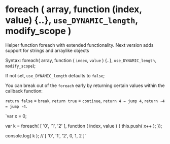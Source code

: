 # foreach ( array, function (index, value) {..}, `use_DYNAMIC_length`, modify_scope )
Helper function foreach with extended functionality.
Next version adds support for strings and arraylike objects

Syntax: foreach( array, function ( `index`, `value` ) {..}, `use_DYNAMIC_length`, `modify_scope`);


If not set, `use_DYNAMIC_length` defaults to `false`;

You can break out of the `foreach` early by returning certain values within the callback function:

`return false` = `break`,
`return true` = `continue`,
`return 4 = jump 4`,
`return -4 = jump -4`.

`var x = 0;

var k = foreach( [ '0', '1', '2' ], function ( index, value ) {
    this.push( x++ );
});

console.log( k ); // [ '0', '1', '2', 0, 1, 2 ]`
